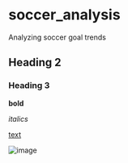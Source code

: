 # soccer_analysis
Analyzing soccer goal trends

## Heading 2
### Heading 3
**bold**

*italics*

[text](link)

![image](link)



